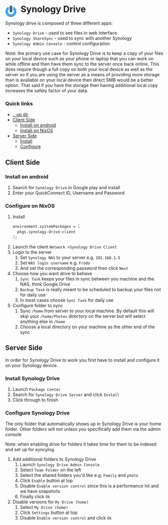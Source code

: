 # Synology Drive <img style="margin: 6px 13px 0px 0px" align="left" src="../../../data/images/logo_36x36.png" />

Synology drive is composed of three different apps:
* `Synology Drive` - used to see files in web interface
* `Synology ShareSync` - used to sync with another Synology
* `Synology Admin Console` - control configuration

Note: the primary use case for Synology Drive is to keep a copy of your files on your local device 
such as your phone or laptop that you can work on while offline and then have them sync to the server 
once back online. This does require though a full copy on both your local device as well as the 
server so if you are using the server as a means of providing more storage than is available on your 
local device then direct SMB would be a better option. That said if you have the storage then having 
additional local copy increases the safety factor of your data.

### Quick links
* [.. up dir](..)
* [Client Side](#client-side)
  * [Install on android](#install-on-android)
  * [Install on NixOS](#install-on-nixos)
* [Server Side](#server-side)
  * [Install](#install)
  * [Configure](#configure)

## Client Side

### Install on android
1. Search for `Synology Drive` in Google play and install
2. Enter your QuickConnect ID, Username and Password

### Configure on NixOS

1. Install
   ```nix
   environment.systemPackages = [
     pkgs.synology-drive-client
   ];
   ```
2. Launch the client `Network >Synology Drive Client`
3. Login to the server
   1. Set `Synology NAS` to your server e.g. `192.168.1.5`
   2. Set `NAS login username` e.g. `Frodo`
   3. And set the corresponding password then click `Next`
4. Choose how you want drive to behave
   1. `Sync Task` keeps your files in sync between you machine and the NAS, think Google Drive
   2. `Backup Task` is really meant to be scheduled to backup your files not for daily use
   3. In most cases choose `Sync Task` for daily use
5. Configure folder to sync
   1. Sync `/home` from server to your local machine. By default this will skip your `/home/Photos` 
      directory on the server but will select anything else in `/home`
   2. Choose a local directory on your machine as the other end of the sync

## Server Side
In order for Synology Drive to work you first have to install and configure it on your Synology 
device.

### Install Synology Drive
1. Launch `Package Center`
2. Search for `Synology Drive Server` and click `Install`
5. Click through to finish

### Configure Synology Drive
The only folder that automatically shows up in Synology Drive is your home folder. Other folders will 
not unless you specifically add them via the admin console

Note: when enabling drive for folders it takes time for them to be indexed and set up for syncying.

1. Add additional folders to Synology Drive
   1. Launch `Synology Drive Admin Console`
   2. Select `Team Folder` on the left
   3. Select the shared folders you'd like e.g. `Family` and `photo`
   4. Click `Enable` button at top
   5. Disable `Enable version control` since this is a performance hit and we have snapshots
   6. Finally click `Ok`
2. Disable versions for `My Drive (home)`
   1. Select `My Drive (home)`
   2. Click `Settings` button at top
   3. Disable `Enable version control` and click `Ok`


